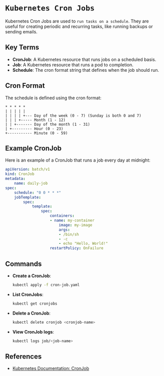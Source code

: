 # `Kubernetes Cron Jobs`

Kubernetes Cron Jobs are used to `run tasks on a schedule`. They are useful for creating periodic and recurring tasks, like running backups or sending emails.

## Key Terms

- **CronJob**: A Kubernetes resource that runs jobs on a scheduled basis.
- **Job**: A Kubernetes resource that runs a pod to completion.
- **Schedule**: The cron format string that defines when the job should run.

## Cron Format

The schedule is defined using the cron format:
```
* * * * *
| | | | |
| | | | +--- Day of the week (0 - 7) (Sunday is both 0 and 7)
| | | +----- Month (1 - 12)
| | +------- Day of the month (1 - 31)
| +--------- Hour (0 - 23)
+----------- Minute (0 - 59)
```

## Example CronJob

Here is an example of a CronJob that runs a job every day at midnight:

```yaml
apiVersion: batch/v1
kind: CronJob
metadata:
    name: daily-job
spec:
    schedule: "0 0 * * *"
    jobTemplate:
        spec:
            template:
                spec:
                    containers:
                    - name: my-container
                        image: my-image
                        args:
                        - /bin/sh
                        - -c
                        - echo "Hello, World!"
                    restartPolicy: OnFailure
```

## Commands

- **Create a CronJob**:
    ```sh
    kubectl apply -f cron-job.yaml
    ```

- **List CronJobs**:
    ```sh
    kubectl get cronjobs
    ```

- **Delete a CronJob**:
    ```sh
    kubectl delete cronjob <cronjob-name>
    ```

- **View CronJob logs**:
    ```sh
    kubectl logs job/<job-name>
    ```

## References

- [Kubernetes Documentation: CronJob](https://kubernetes.io/docs/concepts/workloads/controllers/cron-jobs/)